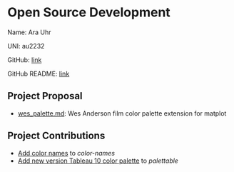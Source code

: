 # Open Source Development

Name: Ara Uhr

UNI: au2232

GitHub: [link](https://github.com/au2232)

GitHub README: [link](https://github.com/au2232/au2232/blob/main/README.md)

## Project Proposal

- [wes_palette.md](https://github.com/au2232/project-proposals-s2023/blob/main/projects/python/wes_palette.md): Wes Anderson film color palette extension for matplot

## Project Contributions

- [Add color names](https://github.com/meodai/color-names/pull/163/files) to *color-names*
- [Add new version Tableau 10 color palette](https://github.com/jiffyclub/palettable/pull/51) to *palettable*
